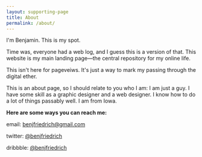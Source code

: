 ```yaml
---
layout: supporting-page
title: About
permalink: /about/
---
```

I'm Benjamin. This is my spot.

Time was, everyone had a web log, and I guess this is a version of that. This website is my main landing page—the central repository for my online life.

This isn't here for pageveiws. It's just a way to mark my passing through the digital ether.

This is an about page, so I should relate to you who I am: I am just a guy. I have some skill as a graphic designer and a web designer. I know how to do a lot of things passably well. I am from Iowa.

**Here are some ways you can reach me:**

email: [benjfriedrich@gmail.com](mailto:benjfriedrich@gmail.com)

twitter: [@benjfriedrich](https://twitter.com/benjfriedrich)

dribbble: [@benjfriedrich](https://dribbble.com/benjfriedrich)
